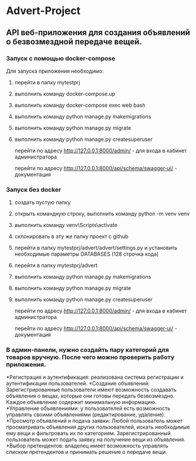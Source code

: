 # Advert-Project

## API веб-приложения для создания объявлений о безвозмездной передаче вещей.

### Запуск с помощью docker-compose
Для запуска приложения необходимо:
1. перейти в папку mytestprj
2. выполнить команду docker-compose.up
3. выполнить команду docker-compose exec web bash
4. выполнить команду python manage.py makemigrations
5. выполнить команду python manage.py migrate
6. выполнить команду python manage.py createsuperuser
   
   перейти по адресу http://127.0.0.1:8000/admin/ - для входа в кабинет администратора
   
   перейти по адресу http://127.0.0.1:8000/api/schema/swagger-ui/ - документация

### Запуск без docker
1. создать пустую папку
2. открыть командную строку, выполнить команду python -m venv venv
3. выполнить команду venv\Scripts\activate
4. склонировать в эту же папку проект с github
5. перейти в папку mytestprj/advert/advert/settings.py и установить необходимые параметры DATABASES (128 cтрочка кода)
6. перейти в папку mytestprj/advert
7. выполнить команду python manage.py makemigrations
8. выполнить команду python manage.py migrate
9. выполнить команду python manage.py createsuperuser

   
   перейти по адресу http://127.0.0.1:8000/admin/ - для входа в кабинет администратора
   
   перейти по адресу http://127.0.0.1:8000/api/schema/swagger-ui/ - документация


### В админ-панели, нужно создайть пару категорий для товаров вручную. После чего можно проверить работу приложения.


*Регистрация и аутентификация: реализована система регистрации и аутентификации пользователей.
*Создание объявлений: Зарегистрированные пользователи имеют возможность создавать объявления о вещах, которые они готовы передать безвозмездно.
Каждое объявление содержит минимальную информацию.
*Управление объявлениями: у пользователей есть возможность управлять своими объявлениями (редактирование, удаление).
*Просмотр объявлений и подача заявки: Любой пользователь может просматривать объявления других пользователей, искать необходимые ему вещи и фильтровать их по категориям.
Зарегистрированный пользователь может подать заявку на получение вещи из объявления.
*Выбор претендентов: владелец имеет возможность управлять списком претендентов и принимать решение о передаче вещи.




